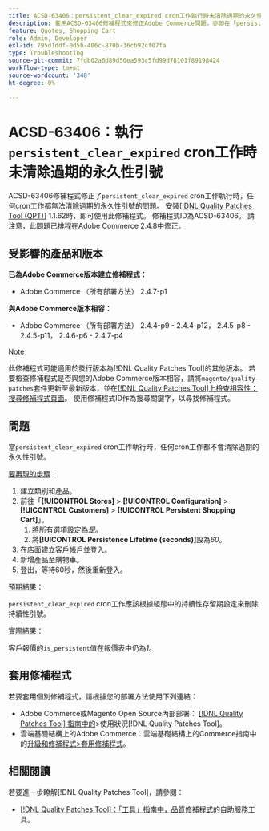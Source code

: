 ```yaml
---
title: ACSD-63406：persistent_clear_expired cron工作執行時未清除過期的永久性引號
description: 套用ACSD-63406修補程式來修正Adobe Commerce問題，亦即在「persistent_clear_expired」cron工作執行時，到期的永久性引號未由任何cron工作清除。
feature: Quotes, Shopping Cart
role: Admin, Developer
exl-id: 795d1ddf-0d5b-406c-870b-36cb92cf07fa
type: Troubleshooting
source-git-commit: 7fdb02a6d89d50ea593c5fd99d78101f89198424
workflow-type: tm+mt
source-wordcount: '348'
ht-degree: 0%

---
```


# ACSD-63406：執行`persistent_clear_expired` cron工作時未清除過期的永久性引號

ACSD-63406修補程式修正了`persistent_clear_expired` cron工作執行時，任何cron工作都無法清除過期的永久性引號的問題。 安裝[[!DNL Quality Patches Tool (QPT)]](/help/tools/quality-patches-tool/quality-patches-tool-to-self-serve-quality-patches.md) 1.1.62時，即可使用此修補程式。 修補程式ID為ACSD-63406。 請注意，此問題已排程在Adobe Commerce 2.4.8中修正。

## 受影響的產品和版本

**已為Adobe Commerce版本建立修補程式：**

* Adobe Commerce （所有部署方法） 2.4.7-p1

**與Adobe Commerce版本相容：**

* Adobe Commerce （所有部署方法） 2.4.4-p9 - 2.4.4-p12， 2.4.5-p8 - 2.4.5-p11， 2.4.6-p6 - 2.4.7-p4

>[!NOTE]
>
>此修補程式可能適用於發行版本為[!DNL Quality Patches Tool]的其他版本。 若要檢查修補程式是否與您的Adobe Commerce版本相容，請將`magento/quality-patches`套件更新至最新版本，並在[[!DNL Quality Patches Tool]上檢查相容性：搜尋修補程式頁面](https://experienceleague.adobe.com/tools/commerce-quality-patches/index.html)。 使用修補程式ID作為搜尋關鍵字，以尋找修補程式。

## 問題

當`persistent_clear_expired` cron工作執行時，任何cron工作都不會清除過期的永久性引號。

<u>要再現的步驟</u>：

1. 建立類別和產品。
1. 前往「**[!UICONTROL Stores]** > **[!UICONTROL Configuration]** > **[!UICONTROL Customers]** > **[!UICONTROL Persistent Shopping Cart]**」。
   1. 將所有選項設定為&#x200B;*是*。
   1. 將&#x200B;**[!UICONTROL Persistence Lifetime (seconds)]**&#x200B;設為&#x200B;*60*。
1. 在店面建立客戶帳戶並登入。
1. 新增產品至購物車。
1. 登出，等待60秒，然後重新登入。

<u>預期結果</u>：

`persistent_clear_expired` cron工作應該根據組態中的持續性存留期設定來刪除持續性引號。

<u>實際結果</u>：

客戶報價的`is_persistent`值在報價表中仍為&#x200B;*1*。

## 套用修補程式

若要套用個別修補程式，請根據您的部署方法使用下列連結：

* Adobe Commerce或Magento Open Source內部部署： [[!DNL Quality Patches Tool] 指南中的](/help/tools/quality-patches-tool/usage.md)>使用狀況[!DNL Quality Patches Tool]。
* 雲端基礎結構上的Adobe Commerce：雲端基礎結構上的Commerce指南中的[升級和修補程式>套用修補程式](https://experienceleague.adobe.com/docs/commerce-cloud-service/user-guide/develop/upgrade/apply-patches.html)。


## 相關閱讀

若要進一步瞭解[!DNL Quality Patches Tool]，請參閱：

* [[!DNL Quality Patches Tool]：「工具」指南中，品質修補程式](/help/tools/quality-patches-tool/quality-patches-tool-to-self-serve-quality-patches.md)的自助服務工具。
